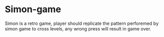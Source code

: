# Simon-game
Simon is a retro game, player should replicate the pattern perforemed by simon game to cross levels, any wrong press will result in game over. 
